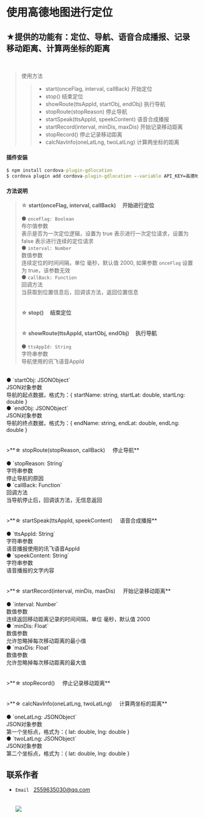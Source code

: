 ﻿使用高德地图进行定位
==========================================

★提供的功能有：定位、导航、语音合成播报、记录移动距离、计算两坐标的距离
------------------------------------------
<br>

>使用方法
>>- start(onceFlag, interval, callBack) 开始定位
>>- stop() 结束定位
>>- showRoute(ttsAppId, startObj, endObj) 执行导航
>>- stopRoute(stopReason) 停止导航
>>- startSpeak(ttsAppId, speekContent) 语音合成播报
>>- startRecord(interval, minDis, maxDis) 开始记录移动距离
>>- stopRecord() 停止记录移动距离
>>- calcNavInfo(oneLatLng, twoLatLng) 计算两坐标的距离

#### 插件安装
```cmd
$ npm install cordova-plugin-gdlocation
$ cordova plugin add cordova-plugin-gdlocation --variable API_KEY=高德地图中应用的API_KEY
```

#### 方法说明
>☆ **start(onceFlag, interval, callBack)&nbsp;&nbsp;&nbsp;&nbsp;&nbsp;开始进行定位**
<br><br>
● `onceFlag: Boolean`<br>
布尔值参数<br>
表示是否为一次定位逻辑，设置为 true 表示进行一次定位请求，设置为 false 表示进行连续的定位请求<br>
● `interval: Number`<br>
数值参数<br>
连续定位的时间间隔，单位 毫秒，默认值 2000, 如果参数 `onceFlag` 设置为 true，该参数无效<br>
● `callBack: Function`<br>
回调方法<br>
当获取到位置信息后，回调该方法，返回位置信息
<br><br><br>
>**☆ stop()&nbsp;&nbsp;&nbsp;&nbsp;&nbsp;结束定位**
<br><br><br>
>**☆ showRoute(ttsAppId, startObj, endObj)&nbsp;&nbsp;&nbsp;&nbsp;&nbsp;执行导航**
<br><br>
● `ttsAppId: String`<br>
字符串参数<br>
导航使用的讯飞语音AppId
<br>
● `startObj: JSONObject`<br>
JSON对象参数<br>
导航的起点数据，格式为：{ startName: string, startLat: double, startLng: double }
<br>
● `endObj: JSONObject`<br>
JSON对象参数<br>
导航的终点数据，格式为：{ endName: string, endLat: double, endLng: double }
<br><br><br>
>**☆ stopRoute(stopReason, callBack)&nbsp;&nbsp;&nbsp;&nbsp;&nbsp;停止导航**
<br><br>
● `stopReason: String`<br>
字符串参数<br>
停止导航的原因<br>
● `callBack: Function`<br>
回调方法<br>
当导航停止后，回调该方法，无信息返回
<br><br><br>
>**☆ startSpeak(ttsAppId, speekContent)&nbsp;&nbsp;&nbsp;&nbsp;&nbsp;语音合成播报**
<br><br>
● `ttsAppId: String`<br>
字符串参数<br>
语音播报使用的讯飞语音AppId<br>
● `speekContent: String`<br>
字符串参数<br>
语音播报的文字内容
<br><br><br>
>**☆ startRecord(interval, minDis, maxDis)&nbsp;&nbsp;&nbsp;&nbsp;&nbsp;开始记录移动距离**
<br><br>
● `interval: Number`<br>
数值参数<br>
连续返回移动距离记录的时间间隔，单位 毫秒，默认值 2000<br>
● `minDis: Float`<br>
数值参数<br>
允许忽略掉每次移动距离的最小值<br>
● `maxDis: Float`<br>
数值参数<br>
允许忽略掉每次移动距离的最大值
<br><br><br>
>**☆ stopRecord()&nbsp;&nbsp;&nbsp;&nbsp;&nbsp;停止记录移动距离**
<br><br><br>
>**☆ calcNavInfo(oneLatLng, twoLatLng)&nbsp;&nbsp;&nbsp;&nbsp;&nbsp;计算两坐标的距离**
<br><br>
● `oneLatLng: JSONObject`<br>
JSON对象参数<br>
第一个坐标点，格式为：{ lat: double, lng: double }
<br>
● `twoLatLng: JSONObject`<br>
JSON对象参数<br>
第二个坐标点，格式为：{ lat: double, lng: double }

联系作者
-----------------------------------------------
- ``Email``&nbsp;&nbsp;&nbsp;2559635030@qq.com
<br><br><br>
![](https://pandao.github.io/editor.md/examples/images/4.jpg)